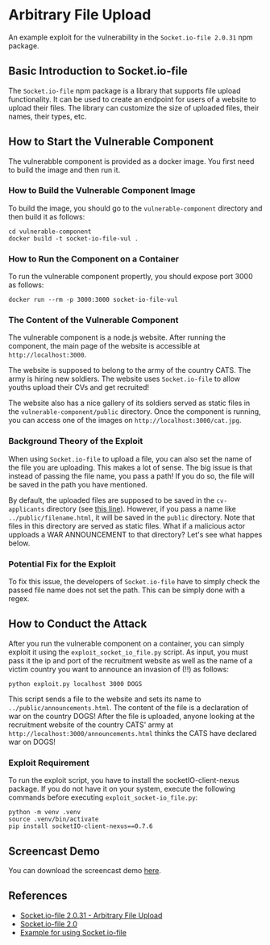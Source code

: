 # Arbitrary File Upload

An example exploit for the vulnerability in the `Socket.io-file 2.0.31` npm package.

## Basic Introduction to Socket.io-file

The `Socket.io-file` npm package is a library that supports file upload functionality. It can be used to create an endpoint for users of a website to upload their files. The library can customize the size of uploaded files, their names, their types, etc.

## How to Start the Vulnerable Component

The vulnerabble component is provided as a docker image. You first need to build the image and then run it.

### How to Build the Vulnerable Component Image
To build the image, you should go to the `vulnerable-component` directory and then build it as follows:
```
cd vulnerable-component
docker build -t socket-io-file-vul .
```

### How to Run the Component on a Container

To run the vulnerable component propertly, you should expose port 3000 as follows:
```
docker run --rm -p 3000:3000 socket-io-file-vul
```

### The Content of the Vulnerable Component

The vulnerable component is a node.js website. After running the component, the main page of the website is accessible at `http://localhost:3000`.

The website is supposed to belong to the army of the country CATS. The army is hiring new soldiers. The website uses `Socket.io-file` to allow youths upload their CVs and get recruited!

The website also has a nice gallery of its soldiers served as static files in the `vulnerable-component/public` directory. Once the component is running, you can access one of the images on `http://localhost:3000/cat.jpg`.

### Background Theory of the Exploit

When using `Socket.io-file` to upload a file, you can also set the name of the file you are uploading. This makes a lot of sense. The big issue is that instead of passing the file name, you pass a path! If you do so, the file will be saved in the path you have mentioned.

By default, the uploaded files are supposed to be saved in the `cv-applicants` directory (see [this line](https://github.com/khaes-kth/socket.io-file-vul-ex/blob/main/vulnerable-component/server.js#L32)). However, if you pass a name like `../public/filename.html`, it will be saved in the `public` directory. Note that files in this directory are served as static files. What if a malicious actor upploads a WAR ANNOUNCEMENT to that directory? Let's see what happes below.

### Potential Fix for the Exploit

To fix this issue, the developers of `Socket.io-file` have to simply check the passed file name does not set the path. This can be simply done with a regex.

## How to Conduct the Attack

After you run the vulnerable component on a container, you can simply exploit it using the `exploit_socket_io_file.py` script. As input, you must pass it the ip and port of the recruitment website as well as the name of a victim country you want to announce an invasion of (!!) as follows:

```
python exploit.py localhost 3000 DOGS
```

This script sends a file to the website and sets its name to `../public/announcements.html`. The content of the file is a declaration of war on the country DOGS! After the file is uploaded, anyone looking at the recruitment website of the country CATS' army at `http://localhost:3000/announcements.html` thinks the CATS have declared war on DOGS!

### Exploit Requirement

To run the exploit script, you have to install the socketIO-client-nexus package. If you do not have it on your system, execute the following commands before executing `exploit_socket-io_file.py`:

```
python -m venv .venv
source .venv/bin/activate
pip install socketIO-client-nexus==0.7.6
```

## Screencast Demo

You can download the screencast demo [here](https://github.com/khaes-kth/socket.io-file-vul-ex/raw/refs/heads/main/demo.webm).

## References
- [Socket.io-file 2.0.31 - Arbitrary File Upload](https://www.exploit-db.com/exploits/48713)
- [Socket.io-file 2.0](https://www.npmjs.com/package/socket.io-file)
- [Example for using Socket.io-file](https://github.com/rico345100/socket.io-file-example)
